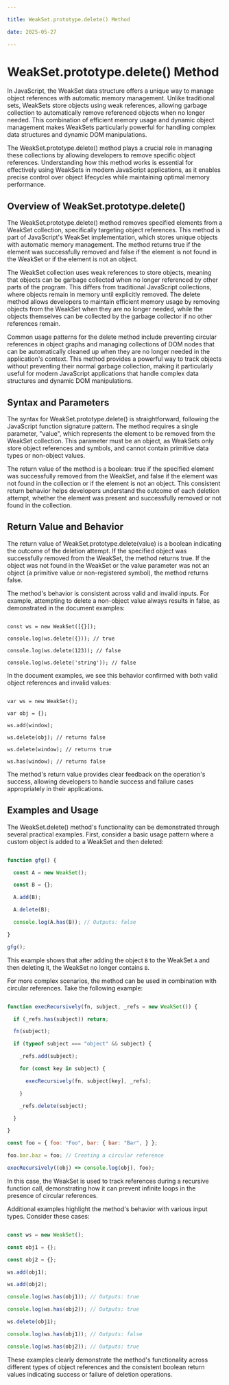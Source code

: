 ```yaml
---

title: WeakSet.prototype.delete() Method

date: 2025-05-27

---
```



# WeakSet.prototype.delete() Method

In JavaScript, the WeakSet data structure offers a unique way to manage object references with automatic memory management. Unlike traditional sets, WeakSets store objects using weak references, allowing garbage collection to automatically remove referenced objects when no longer needed. This combination of efficient memory usage and dynamic object management makes WeakSets particularly powerful for handling complex data structures and dynamic DOM manipulations.

The WeakSet.prototype.delete() method plays a crucial role in managing these collections by allowing developers to remove specific object references. Understanding how this method works is essential for effectively using WeakSets in modern JavaScript applications, as it enables precise control over object lifecycles while maintaining optimal memory performance.


## Overview of WeakSet.prototype.delete()

The WeakSet.prototype.delete() method removes specified elements from a WeakSet collection, specifically targeting object references. This method is part of JavaScript's WeakSet implementation, which stores unique objects with automatic memory management. The method returns true if the element was successfully removed and false if the element is not found in the WeakSet or if the element is not an object.

The WeakSet collection uses weak references to store objects, meaning that objects can be garbage collected when no longer referenced by other parts of the program. This differs from traditional JavaScript collections, where objects remain in memory until explicitly removed. The delete method allows developers to maintain efficient memory usage by removing objects from the WeakSet when they are no longer needed, while the objects themselves can be collected by the garbage collector if no other references remain.

Common usage patterns for the delete method include preventing circular references in object graphs and managing collections of DOM nodes that can be automatically cleaned up when they are no longer needed in the application's context. This method provides a powerful way to track objects without preventing their normal garbage collection, making it particularly useful for modern JavaScript applications that handle complex data structures and dynamic DOM manipulations.


## Syntax and Parameters

The syntax for WeakSet.prototype.delete() is straightforward, following the JavaScript function signature pattern. The method requires a single parameter, "value", which represents the element to be removed from the WeakSet collection. This parameter must be an object, as WeakSets only store object references and symbols, and cannot contain primitive data types or non-object values.

The return value of the method is a boolean: true if the specified element was successfully removed from the WeakSet, and false if the element was not found in the collection or if the element is not an object. This consistent return behavior helps developers understand the outcome of each deletion attempt, whether the element was present and successfully removed or not found in the collection.


## Return Value and Behavior

The return value of WeakSet.prototype.delete(value) is a boolean indicating the outcome of the deletion attempt. If the specified object was successfully removed from the WeakSet, the method returns true. If the object was not found in the WeakSet or the value parameter was not an object (a primitive value or non-registered symbol), the method returns false.

The method's behavior is consistent across valid and invalid inputs. For example, attempting to delete a non-object value always results in false, as demonstrated in the document examples:

```

const ws = new WeakSet([{}]);

console.log(ws.delete({})); // true

console.log(ws.delete(123)); // false

console.log(ws.delete('string')); // false

```

In the document examples, we see this behavior confirmed with both valid object references and invalid values:

```

var ws = new WeakSet();

var obj = {};

ws.add(window);

ws.delete(obj); // returns false

ws.delete(window); // returns true

ws.has(window); // returns false

```

The method's return value provides clear feedback on the operation's success, allowing developers to handle success and failure cases appropriately in their applications.


## Examples and Usage

The WeakSet.delete() method's functionality can be demonstrated through several practical examples. First, consider a basic usage pattern where a custom object is added to a WeakSet and then deleted:

```javascript

function gfg() {

  const A = new WeakSet();

  const B = {};

  A.add(B);

  A.delete(B);

  console.log(A.has(B)); // Outputs: false

}

gfg();

```

This example shows that after adding the object `B` to the WeakSet `A` and then deleting it, the WeakSet no longer contains `B`.

For more complex scenarios, the method can be used in combination with circular references. Take the following example:

```javascript

function execRecursively(fn, subject, _refs = new WeakSet()) {

  if (_refs.has(subject)) return;

  fn(subject);

  if (typeof subject === "object" && subject) {

    _refs.add(subject);

    for (const key in subject) {

      execRecursively(fn, subject[key], _refs);

    }

    _refs.delete(subject);

  }

}

const foo = { foo: "Foo", bar: { bar: "Bar", } };

foo.bar.baz = foo; // Creating a circular reference

execRecursively((obj) => console.log(obj), foo);

```

In this case, the WeakSet is used to track references during a recursive function call, demonstrating how it can prevent infinite loops in the presence of circular references.

Additional examples highlight the method's behavior with various input types. Consider these cases:

```javascript

const ws = new WeakSet();

const obj1 = {};

const obj2 = {};

ws.add(obj1);

ws.add(obj2);

console.log(ws.has(obj1)); // Outputs: true

console.log(ws.has(obj2)); // Outputs: true

ws.delete(obj1);

console.log(ws.has(obj1)); // Outputs: false

console.log(ws.has(obj2)); // Outputs: true

```

These examples clearly demonstrate the method's functionality across different types of object references and the consistent boolean return values indicating success or failure of deletion operations.

